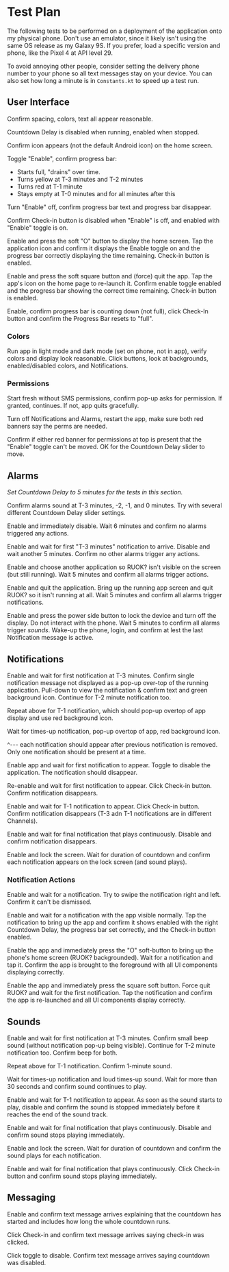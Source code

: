 # Test Plan

The following tests to be performed on a deployment of the application onto my physical phone.
Don't use an emulator, since it likely isn't using the same OS release as my Galaxy 9S.  If you
prefer, load a specific version and phone, like the Pixel 4 at API level 29.

To avoid annoying other people, consider setting the delivery phone number to your phone so all
text messages stay on your device.  You can also set how long a minute is in `Constants.kt` to
speed up a test run.


## User Interface

Confirm spacing, colors, text all appear reasonable.

Countdown Delay is disabled when running, enabled when stopped.

Confirm icon appears (not the default Android icon) on the home screen.

Toggle "Enable", confirm progress bar:
* Starts full, "drains" over time.
* Turns yellow at T-3 minutes and T-2 minutes
* Turns red at T-1 minute
* Stays empty at T-0 minutes and for all minutes after this

Turn "Enable" off, confirm progress bar text and progress bar disappear.

Confirm Check-in button is disabled when "Enable" is off, and enabled with "Enable" toggle is on.

Enable and press the soft "O" button to display the home screen.  Tap the application icon and
confirm it displays the Enable toggle on and the progress bar correctly displaying the time
remaining.  Check-in button is enabled.

Enable and press the soft square button and (force) quit the app.  Tap the app's icon on the home
page to re-launch it.  Confirm enable toggle enabled and the progress bar showing the correct time
remaining.  Check-in button is enabled.

Enable, confirm progress bar is counting down (not full), click Check-In button and confirm the
Progress Bar resets to "full".


### Colors

Run app in light mode and dark mode (set on phone, not in app), verify colors and display look
reasonable.  Click buttons, look at backgrounds, enabled/disabled colors, and Notifications.


### Permissions

Start fresh without SMS permissions, confirm pop-up asks for permission.  If granted, continues.
If not, app quits gracefully.

Turn off Notifications and Alarms, restart the app, make sure both red banners say the perms are
needed.

Confirm if either red banner for permissions at top is present that the "Enable" toggle can't be
moved.  OK for the Countdown Delay slider to move.


## Alarms

*Set Countdown Delay to 5 minutes for the tests in this section.*

Confirm alarms sound at T-3 minutes, -2, -1, and 0 minutes.  Try with several different Countdown
Delay slider settings.

Enable and immediately disable.  Wait 6 minutes and confirm no alarms triggered any actions.

Enable and wait for first "T-3 minutes" notification to arrive.  Disable and wait another 5 minutes.
Confirm no other alarms trigger any actions.

Enable and choose another application so RUOK? isn't visible on the screen (but still running).
Wait 5 minutes and confirm all alarms trigger actions.

Enable and quit the application.  Bring up the running app screen and quit RUOK? so it isn't
running at all.  Wait 5 minutes and confirm all alarms trigger notifications.

Enable and press the power side button to lock the device and turn off the display.  Do not interact
with the phone.  Wait 5 minutes to confirm all alarms trigger *sounds*.  Wake-up the phone, login,
and confirm at lest the last Notification message is active.


## Notifications

Enable and wait for first notification at T-3 minutes.  Confirm single notification message not
displayed as a pop-up over-top of the running application.  Pull-down to view the notification &
confirm text and green background icon.  Continue for T-2 minute notification too.

Repeat above for T-1 notification, which should pop-up overtop of app display and use red background
icon.

Wait for times-up notification, pop-up overtop of app, red background icon.

^--- each notification should appear after previous notification is removed.  Only one notification
should be present at a time.

Enable app and wait for first notification to appear.  Toggle to disable the application.  The
notification should disappear.

Re-enable and wait for first notification to appear.  Click Check-in button.  Confirm notification
disappears.

Enable and wait for T-1 notification to appear.  Click Check-in button.  Confirm notification
disappears (T-3 adn T-1 notifications are in different Channels).

Enable and wait for final notification that plays continuously.  Disable and confirm notification
disappears.

Enable and lock the screen.  Wait for duration of countdown and confirm each notification appears on
the lock screen (and sound plays).


### Notification Actions

Enable and wait for a notification.  Try to swipe the notification right and left.  Confirm it can't
be dismissed.

Enable and wait for a notification with the app visible normally.  Tap the notification to bring up
the app and confirm it shows enabled with the right Countdown Delay, the progress bar set correctly,
and the Check-in button enabled.

Enable the app and immediately press the "O" soft-button to bring up the phone's home screen (RUOK?
backgrounded).  Wait for a notification and tap it.  Confirm the app is brought to the foreground
with all UI components displaying correctly.

Enable the app and immediately press the square soft button.  Force quit RUOK? and wait for the
first notification.  Tap the notification and confirm the app is re-launched and all UI components
display correctly.


## Sounds

Enable and wait for first notification at T-3 minutes.  Confirm small beep sound (without
notification pop-up being visible).  Continue for T-2 minute notification too.  Confirm beep for
both.

Repeat above for T-1 notification.  Confirm 1-minute sound.

Wait for times-up notification and loud times-up sound.  Wait for more than 30 seconds and confirm
sound continues to play.

Enable and wait for T-1 notification to appear.  As soon as the sound starts to play, disable and
confirm the sound is stopped immediately before it reaches the end of the sound track.

Enable and wait for final notification that plays continuously.  Disable and confirm sound stops
playing immediately.

Enable and lock the screen.  Wait for duration of countdown and confirm the sound plays for each
notification.

Enable and wait for final notification that plays continuously.  Click Check-in button and confirm
sound stops playing immediately.


## Messaging

Enable and confirm text message arrives explaining that the countdown has started and includes how
long the whole countdown runs.

Click Check-in and confirm text message arrives saying check-in was clicked.

Click toggle to disable.  Confirm text message arrives saying countdown was disabled.

